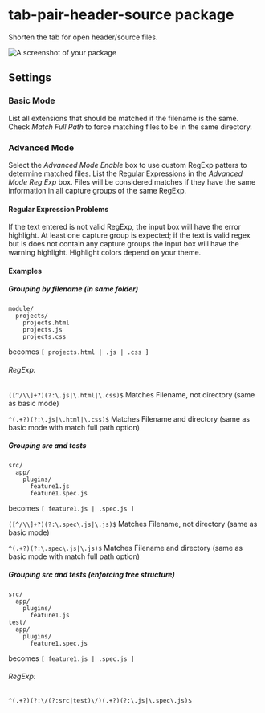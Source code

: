 # tab-pair-header-source package

Shorten the tab for open header/source files.

![A screenshot of your package](https://cloud.githubusercontent.com/assets/8310169/18635418/08915d68-7e53-11e6-93ab-4cba10293684.gif)

## Settings
### Basic Mode
List all extensions that should be matched if the filename is the same.
Check *Match Full Path* to force matching files to be in the same directory.

### Advanced Mode
Select the *Advanced Mode Enable* box to use custom RegExp patters to determine matched files.
List the Regular Expressions in the *Advanced Mode Reg Exp* box. Files will be considered matches
if they have the same information in all capture groups of the same RegExp.

#### Regular Expression Problems
If the text entered is not valid RegExp, the input box will have the error highlight. At least one capture group is expected; if the text is valid regex but is does not contain any capture groups the input box will have the warning highlight. Highlight colors depend on your theme.

#### Examples
##### Grouping by filename (in same folder)
```
module/
  projects/
    projects.html
    projects.js
    projects.css
```
becomes `[ projects.html | .js | .css ]`

###### RegExp:
`([^/\\]+?)(?:\.js|\.html|\.css)$` Matches Filename, not directory (same as basic mode)

`^(.+?)(?:\.js|\.html|\.css)$` Matches Filename and directory (same as basic mode with match full path option)

##### Grouping src and tests
```
src/
  app/
    plugins/
      feature1.js
      feature1.spec.js
```
becomes `[ feature1.js | .spec.js ]`

`([^/\\]+?)(?:\.spec\.js|\.js)$` Matches Filename, not directory (same as basic mode)

`^(.+?)(?:\.spec\.js|\.js)$` Matches Filename and directory (same as basic mode with match full path option)

##### Grouping src and tests (enforcing tree structure)
```
src/
  app/
    plugins/
      feature1.js
test/
  app/
    plugins/
      feature1.spec.js
```
becomes `[ feature1.js | .spec.js ]`

###### RegExp:    
`^(.+?)(?:\/(?:src|test)\/)(.+?)(?:\.js|\.spec\.js)$`
